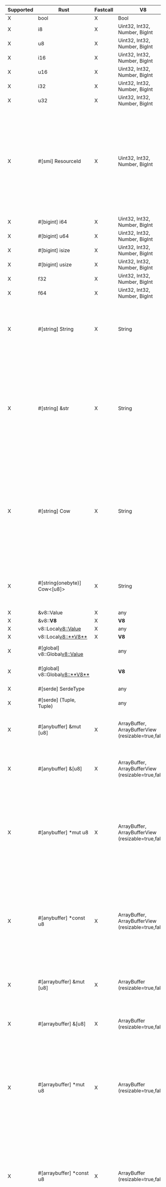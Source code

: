 | Supported | Rust                                | Fastcall | V8                                                  | Notes                                                                                                                                                                                                          |
| --------- | ----------------------------------- | -------- | --------------------------------------------------- | -------------------------------------------------------------------------------------------------------------------------------------------------------------------------------------------------------------- |
| X         | bool                                | X        | Bool                                                |                                                                                                                                                                                                                |
| X         | i8                                  | X        | Uint32, Int32, Number, BigInt                       |                                                                                                                                                                                                                |
| X         | u8                                  | X        | Uint32, Int32, Number, BigInt                       |                                                                                                                                                                                                                |
| X         | i16                                 | X        | Uint32, Int32, Number, BigInt                       |                                                                                                                                                                                                                |
| X         | u16                                 | X        | Uint32, Int32, Number, BigInt                       |                                                                                                                                                                                                                |
| X         | i32                                 | X        | Uint32, Int32, Number, BigInt                       |                                                                                                                                                                                                                |
| X         | u32                                 | X        | Uint32, Int32, Number, BigInt                       |                                                                                                                                                                                                                |
| X         | #[smi] ResourceId                   | X        | Uint32, Int32, Number, BigInt                       | SMI is internally represented as a signed integer, but unsigned `#[smi]` types will be bit-converted to unsigned values for the Rust call. JavaScript code will continue to see signed integers.               |
| X         | #[bigint] i64                       | X        | Uint32, Int32, Number, BigInt                       |                                                                                                                                                                                                                |
| X         | #[bigint] u64                       | X        | Uint32, Int32, Number, BigInt                       |                                                                                                                                                                                                                |
| X         | #[bigint] isize                     | X        | Uint32, Int32, Number, BigInt                       |                                                                                                                                                                                                                |
| X         | #[bigint] usize                     | X        | Uint32, Int32, Number, BigInt                       |                                                                                                                                                                                                                |
| X         | f32                                 | X        | Uint32, Int32, Number, BigInt                       |                                                                                                                                                                                                                |
| X         | f64                                 | X        | Uint32, Int32, Number, BigInt                       |                                                                                                                                                                                                                |
| X         | #[string] String                    | X        | String                                              | Fastcall available only if string is Latin-1. Will always create an allocated, UTF-8 copy of the String data.                                                                                                  |
| X         | #[string] &str                      | X        | String                                              | Fastcall available only if string is Latin-1. Will create an owned `String` copy of the String data if it doesn't fit on the stack. Will never allocate in a fastcall, but will copy Latin-1 -> UTF-8.         |
| X         | #[string] Cow<str>                  | X        | String                                              | Fastcall available only if string is Latin-1. Will create a `Cow::Owned` copy of the String data if it doesn't fit on the stack. Will always be `Cow::Borrowed` in a fastcall, but will copy Latin-1 -> UTF-8. |
| X         | #[string(onebyte)] Cow<[u8]>        | X        | String                                              | Fastest `String`-type method. If the string is not Latin-1, will throw a TypeError.                                                                                                                            |
| X         | &v8::Value                          | X        | any                                                 |                                                                                                                                                                                                                |
| X         | &v8::**V8**                         | X        | **V8**                                              |                                                                                                                                                                                                                |
| X         | v8::Local<v8::Value>                | X        | any                                                 |                                                                                                                                                                                                                |
| X         | v8::Local<v8::**V8**>               | X        | **V8**                                              |                                                                                                                                                                                                                |
| X         | #[global] v8::Global<v8::Value>     |          | any                                                 | ⚠️ Slower than `v8::Local`.                                                                                                                                                                                     |
| X         | #[global] v8::Global<v8::**V8**>    |          | **V8**                                              | ⚠️ Slower than `v8::Local`.                                                                                                                                                                                     |
| X         | #[serde] SerdeType                  |          | any                                                 | ⚠️ May be slow.                                                                                                                                                                                                 |
| X         | #[serde] (Tuple, Tuple)             |          | any                                                 | ⚠️ May be slow.                                                                                                                                                                                                 |
| X         | #[anybuffer] &mut [u8]              | X        | ArrayBuffer, ArrayBufferView (resizable=true,false) | ⚠️ JS may modify the contents of the slice if V8 is called re-entrantly.                                                                                                                                        |
| X         | #[anybuffer] &[u8]                  | X        | ArrayBuffer, ArrayBufferView (resizable=true,false) | ⚠️ JS may modify the contents of the slice if V8 is called re-entrantly.                                                                                                                                        |
| X         | #[anybuffer] *mut u8                | X        | ArrayBuffer, ArrayBufferView (resizable=true,false) | ⚠️ JS may modify the contents of the slice if V8 is called re-entrantly. Because of how V8 treats empty arrays in fastcalls, they will always be passed as null.                                                |
| X         | #[anybuffer] *const u8              | X        | ArrayBuffer, ArrayBufferView (resizable=true,false) | ⚠️ JS may modify the contents of the slice if V8 is called re-entrantly. Because of how V8 treats empty arrays in fastcalls, they will always be passed as null.                                                |
| X         | #[arraybuffer] &mut [u8]            | X        | ArrayBuffer (resizable=true,false)                  | ⚠️ JS may modify the contents of the slice if V8 is called re-entrantly.                                                                                                                                        |
| X         | #[arraybuffer] &[u8]                | X        | ArrayBuffer (resizable=true,false)                  | ⚠️ JS may modify the contents of the slice if V8 is called re-entrantly.                                                                                                                                        |
| X         | #[arraybuffer] *mut u8              | X        | ArrayBuffer (resizable=true,false)                  | ⚠️ JS may modify the contents of the slice if V8 is called re-entrantly. Because of how V8 treats empty arrays in fastcalls, they will always be passed as null.                                                |
| X         | #[arraybuffer] *const u8            | X        | ArrayBuffer (resizable=true,false)                  | ⚠️ JS may modify the contents of the slice if V8 is called re-entrantly. Because of how V8 treats empty arrays in fastcalls, they will always be passed as null.                                                |
| X         | #[arraybuffer(copy)] Vec<u8>        | X        | ArrayBuffer (resizable=true,false)                  | Safe, but forces a copy.                                                                                                                                                                                       |
| X         | #[arraybuffer(copy)] Box<[u8]>      | X        | ArrayBuffer (resizable=true,false)                  | Safe, but forces a copy.                                                                                                                                                                                       |
| X         | #[arraybuffer(copy)] bytes::Bytes   | X        | ArrayBuffer (resizable=true,false)                  | Safe, but forces a copy.                                                                                                                                                                                       |
| X         | #[buffer] &mut [u8]                 | X        | UInt8Array (resizable=true,false)                   | ⚠️ JS may modify the contents of the slice if V8 is called re-entrantly.                                                                                                                                        |
| X         | #[buffer] &[u8]                     | X        | UInt8Array (resizable=true,false)                   | ⚠️ JS may modify the contents of the slice if V8 is called re-entrantly.                                                                                                                                        |
| X         | #[buffer] *mut u8                   | X        | UInt8Array (resizable=true,false)                   | ⚠️ JS may modify the contents of the slice if V8 is called re-entrantly. Because of how V8 treats empty arrays in fastcalls, they will always be passed as null.                                                |
| X         | #[buffer] *const u8                 | X        | UInt8Array (resizable=true,false)                   | ⚠️ JS may modify the contents of the slice if V8 is called re-entrantly. Because of how V8 treats empty arrays in fastcalls, they will always be passed as null.                                                |
| X         | #[buffer(copy)] Vec<u8>             | X        | UInt8Array (resizable=true,false)                   | Safe, but forces a copy.                                                                                                                                                                                       |
| X         | #[buffer(copy)] Box<[u8]>           | X        | UInt8Array (resizable=true,false)                   | Safe, but forces a copy.                                                                                                                                                                                       |
| X         | #[buffer(copy)] bytes::Bytes        | X        | UInt8Array (resizable=true,false)                   | Safe, but forces a copy.                                                                                                                                                                                       |
| X         | #[buffer] &mut [u32]                | X        | UInt32Array (resizable=true,false)                  | ⚠️ JS may modify the contents of the slice if V8 is called re-entrantly.                                                                                                                                        |
| X         | #[buffer] &[u32]                    | X        | UInt32Array (resizable=true,false)                  | ⚠️ JS may modify the contents of the slice if V8 is called re-entrantly.                                                                                                                                        |
| X         | #[buffer(copy)] Vec<u32>            | X        | UInt32Array (resizable=true,false)                  | Safe, but forces a copy.                                                                                                                                                                                       |
| X         | #[buffer(copy)] Box<[u32]>          | X        | UInt32Array (resizable=true,false)                  | Safe, but forces a copy.                                                                                                                                                                                       |
|           | #[buffer] V8Slice                   | X        | ArrayBufferView (resizable=false)                   | ⚠️ JS may modify the contents of slices obtained from buffer.                                                                                                                                                   |
|           | #[buffer(detach)] V8Slice           | X        | ArrayBufferView (resizable=true,false)              | Safe.                                                                                                                                                                                                          |
|           | #[buffer] V8ResizableSlice          | X        | ArrayBufferView (resizable=true)                    | ⚠️ JS may modify the contents of slices obtained from buffer.                                                                                                                                                   |
| X         | #[buffer] JsBuffer                  | X        | ArrayBufferView (resizable=false)                   | ⚠️ JS may modify the contents of slices obtained from buffer.                                                                                                                                                   |
| X         | #[buffer(detach)] JsBuffer          |          | ArrayBufferView (resizable=true,false)              | Safe.                                                                                                                                                                                                          |
|           | #[buffer(unsafe)] bytes::Bytes      | X        | ArrayBufferView (resizable=false)                   | ⚠️ JS may modify the contents of the buffer.                                                                                                                                                                    |
|           | #[buffer(detach)] bytes::Bytes      | X        | ArrayBufferView (resizable=true,false)              | Safe.                                                                                                                                                                                                          |
| X         | *const std::ffi::c_void             | X        | External                                            |                                                                                                                                                                                                                |
| X         | *mut std::ffi::c_void               | X        | External                                            |                                                                                                                                                                                                                |
| X         | #[memory(caller)] &[u8]             | X        | WASM                                                | When called from WASM code, contains a pointer to the WASM module's memory. Throws an exception if called from another context.                                                                                |
| X         | #[memory(caller)] &mut [u8]         | X        | WASM                                                | When called from WASM code, contains a pointer to the WASM module's memory. Throws an exception if called from another context.                                                                                |
| X         | #[memory(caller)] Option<&[u8]>     | X        | WASM                                                | When called from WASM code, contains a pointer to the WASM module's memory, otherwise `None`.                                                                                                                  |
| X         | #[memory(caller)] Option<&mut [u8]> | X        | WASM                                                | When called from WASM code, contains a pointer to the WASM module's memory, otherwise `None`.                                                                                                                  |
| X         | &OpState                            | X        |                                                     |                                                                                                                                                                                                                |
| X         | &mut OpState                        | X        |                                                     |                                                                                                                                                                                                                |
| X         | Rc<RefCell<OpState>>                | X        |                                                     |                                                                                                                                                                                                                |
| X         | #[state] &StateObject               | X        |                                                     | Extracts an object from `OpState`.                                                                                                                                                                             |
| X         | #[state] &mut StateObject           | X        |                                                     | Extracts an object from `OpState`.                                                                                                                                                                             |
| X         | &JsRuntimeState                     | X        |                                                     | Only usable in `deno_core`.                                                                                                                                                                                    |
| X         | *mut v8::Isolate                    | X        |                                                     | ⚠️ Extremely dangerous, may crash if you don't use `nofast` depending on what you do.                                                                                                                           |

